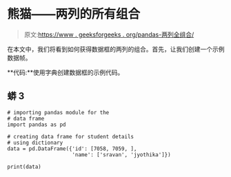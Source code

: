 # 熊猫——两列的所有组合

> 原文:[https://www . geeksforgeeks . org/pandas-两列全组合/](https://www.geeksforgeeks.org/pandas-all-combinations-of-two-columns/)

在本文中，我们将看到如何获得数据框的两列的组合。首先，让我们创建一个示例数据帧。

**代码:**使用字典创建数据框的示例代码。

## 蟒 3

```
# importing pandas module for the  
# data frame
import pandas as pd

# creating data frame for student details 
# using dictionary
data = pd.DataFrame({'id': [7058, 7059, ], 
                     'name': ['sravan', 'jyothika']})

print(data)
```